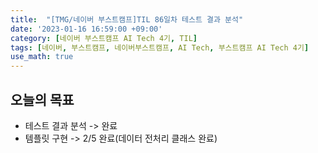 ```yaml
---
title:  "[TMG/네이버 부스트캠프]TIL 86일차 테스트 결과 분석"
date: '2023-01-16 16:59:00 +09:00'
category: [네이버 부스트캠프 AI Tech 4기, TIL]
tags: [네이버, 부스트캠프, 네이버부스트캠프, AI Tech, 부스트캠프 AI Tech 4기]
use_math: true
---
```


## 오늘의 목표
- 테스트 결과 분석 -> 완료
- 템플릿 구현 -> 2/5 완료(데이터 전처리 클래스 완료)